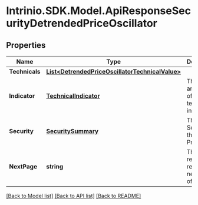 # Intrinio.SDK.Model.ApiResponseSecurityDetrendedPriceOscillator
## Properties

Name | Type | Description | Notes
------------ | ------------- | ------------- | -------------
**Technicals** | [**List&lt;DetrendedPriceOscillatorTechnicalValue&gt;**](DetrendedPriceOscillatorTechnicalValue.md) |  | [optional] 
**Indicator** | [**TechnicalIndicator**](TechnicalIndicator.md) | The name and symbol of the technical indicator | [optional] 
**Security** | [**SecuritySummary**](SecuritySummary.md) | The Security of the Stock Price | [optional] 
**NextPage** | **string** | The token required to request the next page of the data | [optional] 

[[Back to Model list]](../README.md#documentation-for-models) [[Back to API list]](../README.md#documentation-for-api-endpoints) [[Back to README]](../README.md)

